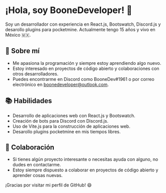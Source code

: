 # ¡Hola, soy BooneDeveloper! 👋

Soy un desarrollador con experiencia en React.js, Bootswatch, Discord.js y desarollo plugins para pocketmine. Actualmente tengo 15 años y vivo en México 🇲🇽.

## 🌱 Sobre mí

- Me apasiona la programación y siempre estoy aprendiendo algo nuevo.
- Estoy interesado en proyectos de código abierto y colaboraciones con otros desarrolladores.
- Puedes encontrarme en Discord como BooneDev#1961 o por correo electrónico en boonedeveloper@outlook.com.

## 📚 Habilidades

- Desarrollo de aplicaciones web con React.js y Bootswatch.
- Creación de bots para Discord con Discord.js.
- Uso de Vite.js para la construcción de aplicaciones web.
- Desarollo plugins pocketmine en mis tiempos libres.

## 🤝 Colaboración

- Si tienes algún proyecto interesante o necesitas ayuda con alguno, no dudes en contactarme.
- Estoy siempre dispuesto a colaborar en proyectos de código abierto y aprender cosas nuevas.

¡Gracias por visitar mi perfil de GitHub! 😄
